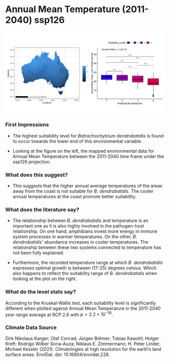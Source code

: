 # Annual Mean Temperature (2011-2040) ssp126
![image info](../../Analysis_Plots/Full_Extent_OnlyEnvs/Mean_Annual_Temp_1140_126.png)
### First Impressions

* The highest suitability level for *Batrachochytrium dendrobatidis* is found to occur towards the lower end of this environmental variable.

* Looking at the figure on the left, the mapped environmental data for Annual Mean Temperature between the 2011-2040 time frame under the ssp126 projection.

### What does this suggest?

* This suggests that the higher annual average temperatures of the areas away from the coast is not suitable for *B. dendrobatidis*. The cooler annual temperatures at the coast promote better suitability.

### What does the literature say?

* The relationship between *B. dendrobatidis* and temperature is an important one as it is also highly involved in the pathogen-host relationship. On one hand, amphibians invest more energy in immune system processes in warmer temperatures. On the other, *B. dendrobatidis'* abundance increases in cooler temperatures. The relationship between these two systems connected to temperature has not been fully explained.

* Furthermore, the recorded temperature range at which *B. dendrobatidis* expresses optimal growth is between (17-25) degrees celsius. Which also happens to reflect the suitability range of *B. dendrobatidis* when looking at the plot on the right.

### What do the level stats say?
According to the Kruskal-Wallis test, each suitability level is significantly different when plotted against Annual Mean Temperature in the 2011-2040 year range average at RCP 2.6 with $p < 2.2 \times 10^{-16}$.

### Climate Data Source

Dirk Nikolaus Karger; Olaf Conrad; Jürgen Böhner; Tobias Kawohl; Holger Kreft; Rodrigo Wilber Soria-Auza; Niklaus E. Zimmermann;
    H. Peter Linder; Michael Kessler (2021). Climatologies at high resolution
    for the earth’s land surface areas.  EnviDat.
    doi: 10.16904/envidat.228.


